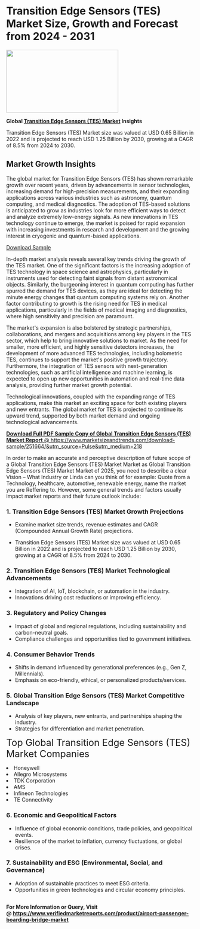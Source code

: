 <H1>Transition Edge Sensors (TES) Market Size, Growth and Forecast from 2024 - 2031</H1><img class="aligncenter size-medium wp-image-584254" src="https://thirdeyenews.in/wp-content/uploads/2024/09/Global-Market-Research-300x168.jpeg" alt="" width="300" height="168" /><p><strong>Global&nbsp;<a href="https://www.marketsizeandtrends.com/download-sample/251664/&amp;utm_source=Pulse&amp;utm_medium=218">Transition Edge Sensors (TES) Market</a> Insights</strong></p><p>Transition Edge Sensors (TES) Market size was valued at USD 0.65 Billion in 2022 and is projected to reach USD 1.25 Billion by 2030, growing at a CAGR of 8.5% from 2024 to 2030.</p><p><h2>Market Growth Insights</h2> <p>The global market for Transition Edge Sensors (TES) has shown remarkable growth over recent years, driven by advancements in sensor technologies, increasing demand for high-precision measurements, and their expanding applications across various industries such as astronomy, quantum computing, and medical diagnostics. The adoption of TES-based solutions is anticipated to grow as industries look for more efficient ways to detect and analyze extremely low-energy signals. As new innovations in TES technology continue to emerge, the market is poised for rapid expansion with increasing investments in research and development and the growing interest in cryogenic and quantum-based applications.</p> <p><a href="#">Download Sample</a></p> <p>In-depth market analysis reveals several key trends driving the growth of the TES market. One of the significant factors is the increasing adoption of TES technology in space science and astrophysics, particularly in instruments used for detecting faint signals from distant astronomical objects. Similarly, the burgeoning interest in quantum computing has further spurred the demand for TES devices, as they are ideal for detecting the minute energy changes that quantum computing systems rely on. Another factor contributing to growth is the rising need for TES in medical applications, particularly in the fields of medical imaging and diagnostics, where high sensitivity and precision are paramount.</p> <p>The market's expansion is also bolstered by strategic partnerships, collaborations, and mergers and acquisitions among key players in the TES sector, which help to bring innovative solutions to market. As the need for smaller, more efficient, and highly sensitive detectors increases, the development of more advanced TES technologies, including bolometric TES, continues to support the market's positive growth trajectory. Furthermore, the integration of TES sensors with next-generation technologies, such as artificial intelligence and machine learning, is expected to open up new opportunities in automation and real-time data analysis, providing further market growth potential.</p> <p>Technological innovations, coupled with the expanding range of TES applications, make this market an exciting space for both existing players and new entrants. The global market for TES is projected to continue its upward trend, supported by both market demand and ongoing technological advancements.</p> <p><a href="#"></p><p><span class=""><strong>Download Full PDF Sample Copy of Global Transition Edge Sensors (TES) Market Report</strong> @ <a href="https://www.marketsizeandtrends.com/download-sample/251664/&amp;utm_source=Pulse&amp;utm_medium=218" target="_blank">https://www.marketsizeandtrends.com/download-sample/251664/&amp;utm_source=Pulse&amp;utm_medium=218</a></span></p><p>In order to make an accurate and perceptive description of future scope of a Global&nbsp;Transition Edge Sensors (TES) Market Market as Global&nbsp;Transition Edge Sensors (TES) Market Market of 2025, you need to describe a clear Vision &ndash; What Industry or Linda can you think of for example: Quote from a Technology, healthcare, automotive, renewable energy, name the market you are Reffering to. However, some general trends and factors usually impact market reports and their future outlook include:</p><h3>1.&nbsp;<strong>Transition Edge Sensors (TES) Market Growth Projections</strong></h3><ul><li>Examine market size trends, revenue estimates and CAGR (Compounded Annual Growth Rate) projections.</li><li><p>Transition Edge Sensors (TES) Market size was valued at USD 0.65 Billion in 2022 and is projected to reach USD 1.25 Billion by 2030, growing at a CAGR of 8.5% from 2024 to 2030.</p></li></ul><h3>2.&nbsp;<strong>Transition Edge Sensors (TES) Market Technological Advancements</strong></h3><ul><li>Integration of AI, IoT, blockchain, or automation in the industry.</li><li>Innovations driving cost reductions or improving efficiency.</li></ul><h3>3.&nbsp;<strong>Regulatory and Policy Changes</strong></h3><ul><li>Impact of global and regional regulations, including sustainability and carbon-neutral goals.</li><li>Compliance challenges and opportunities tied to government initiatives.</li></ul><h3>4.&nbsp;<strong>Consumer Behavior Trends</strong></h3><ul><li>Shifts in demand influenced by generational preferences (e.g., Gen Z, Millennials).</li><li>Emphasis on eco-friendly, ethical, or personalized products/services.</li></ul><h3>5.&nbsp;<strong>Global Transition Edge Sensors (TES) Market Competitive Landscape</strong></h3><ul><li>Analysis of key players, new entrants, and partnerships shaping the industry.</li><li>Strategies for differentiation and market penetration.</li></ul><p data-pm-slice="1 1 []"><span style="color: inherit; font-family: inherit; font-size: 25px;">Top Global Transition Edge Sensors (TES) Market Companies</span></p><div class="" data-test-id=""><p><li>Honeywell</li><li> Allegro Microsystems</li><li> TDK Corporation</li><li> AMS</li><li> Infineon Technologies</li><li> TE Connectivity</li></p></div><h3>6.&nbsp;<strong>Economic and Geopolitical Factors</strong></h3><ul><li>Influence of global economic conditions, trade policies, and geopolitical events.</li><li>Resilience of the market to inflation, currency fluctuations, or global crises.</li></ul><h3>7.&nbsp;<strong>Sustainability and ESG (Environmental, Social, and Governance)</strong></h3><ul><li>Adoption of sustainable practices to meet ESG criteria.</li><li>Opportunities in green technologies and circular economy principles.</li></ul><h2><strong style="font-size: 14px;">For More Information or Query, Visit @&nbsp;</strong><a style="background-color: #ffffff; font-size: 14px;" href="https://www.marketsizeandtrends.com/report/transition-edge-sensors-tes-market/" target="_blank">https://www.verifiedmarketreports.com/product/airport-passenger-boarding-bridge-market</a></h2>

